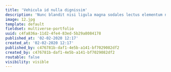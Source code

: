 ```yaml
---
title: 'Vehicula id nulla dignissim'
description: 'Nunc blandit nisi ligula magna sodales lectus elementum non. Integer id venenatis velit.'
image: 12.jpg
template: default
fieldset: multiverse-portfolio
uuid: c4fa836a-11d2-4fe4-83ed-5b29a8084178
published_at: '02-02-2020 12:17'
created_at: '02-02-2020 12:17'
published_by: c476781b-daf1-4e5b-a141-bf7029082df2
created_by: c476781b-daf1-4e5b-a141-bf7029082df2
routable: false
visibility: visible
---
```

